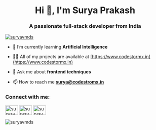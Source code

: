 <h1 align="center">Hi 👋, I'm Surya Prakash</h1>
<h3 align="center">A passionate full-stack developer from India</h3>

<p align="left"> <a href="https://github.com/ryo-ma/github-profile-trophy"><img src="https://github-profile-trophy.vercel.app/?username=suryavmds" alt="suryavmds" /></a> </p>

- 🌱 I’m currently learning **Artificial Intelligence**

- 👨‍💻 All of my projects are available at [https://www.codestormx.in](https://www.codestormx.in)

- 💬 Ask me about **frontend techniques**

- 📫 How to reach me **surya@codestromx.in**

<h3 align="left">Connect with me:</h3>
<p align="left">
<a href="https://linkedin.com/in/suryavmds" target="blank"><img align="center" src="https://raw.githubusercontent.com/rahuldkjain/github-profile-readme-generator/master/src/images/icons/Social/linked-in-alt.svg" alt="suryavmds" height="30" width="40" /></a>
<a href="https://instagram.com/suryavmds" target="blank"><img align="center" src="https://raw.githubusercontent.com/rahuldkjain/github-profile-readme-generator/master/src/images/icons/Social/instagram.svg" alt="suryavmds" height="30" width="40" /></a>
<a href="https://dribbble.com/suryavmds" target="blank"><img align="center" src="https://raw.githubusercontent.com/rahuldkjain/github-profile-readme-generator/master/src/images/icons/Social/dribbble.svg" alt="suryavmds" height="30" width="40" /></a>
</p>

<p><img align="center" src="https://github-readme-stats.vercel.app/api/top-langs?username=suryavmds&show_icons=true&locale=en&layout=compact" alt="suryavmds" /></p>

